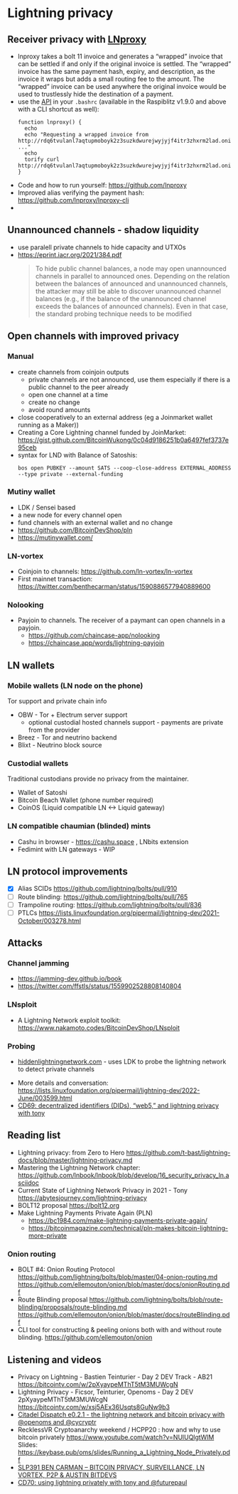 # Lightning privacy

## Receiver privacy with [LNproxy](http://lnproxy.org/)
* lnproxy takes a bolt 11 invoice and generates a “wrapped” invoice that can be settled if and only if the original invoice is settled. The “wrapped” invoice has the same payment hash, expiry, and description, as the invoice it wraps but adds a small routing fee to the amount. The “wrapped” invoice can be used anywhere the original invoice would be used to trustlessly hide the destination of a payment.
* use the [API](http://lnproxy.org/doc) in your `.bashrc` (available in the Raspiblitz v1.9.0 and above with a CLI shortcut as well):
  ```
  function lnproxy() {
    echo
    echo "Requesting a wrapped invoice from http://rdq6tvulanl7aqtupmoboyk2z3suzkdwurejwyjyjf4itr3zhxrm2lad.onion ..."
    echo
    torify curl http://rdq6tvulanl7aqtupmoboyk2z3suzkdwurejwyjyjf4itr3zhxrm2lad.onion/api/${1}
  }
  ```
* Code and how to run yourself: <https://github.com/lnproxy>
* Improved alias verifying the payment hash: <https://github.com/lnproxy/lnproxy-cli>
* 
## Unannounced channels - shadow liquidity
* use paralell private channels to hide capacity and UTXOs
* <https://eprint.iacr.org/2021/384.pdf>
  > To hide public channel balances, a node may open
unannounced channels in parallel to announced ones. Depending on the relation
between the balances of announced and unannounced channels, the attacker may
still be able to discover unannounced channel balances (e.g., if the balance of
the unannounced channel exceeds the balances of announced channels). Even in
that case, the standard probing technique needs to be modified

## Open channels with improved privacy
### Manual
* create channels from coinjoin outputs
  * private channels are not announced, use them especially if there is a public channel to the peer already
  * open one channel at a time
  * create no change
  * avoid round amounts
* close cooperatively to an external address (eg a Joinmarket wallet running as a Maker))
* Creating a Core Lightning channel funded by JoinMarket: <https://gist.github.com/BitcoinWukong/0c04d9186251b0a6497fef3737e95ceb>
* syntax for LND with Balance of Satoshis:
  ```
  bos open PUBKEY --amount SATS --coop-close-address EXTERNAL_ADDRESS --type private --external-funding
  ```
### Mutiny wallet
- LDK / Sensei based
- a new node for every channel open
- fund channels with an external wallet and no change
- <https://github.com/BitcoinDevShop/pln>
- <https://mutinywallet.com/>

### LN-vortex
- Coinjoin to channels: <https://github.com/ln-vortex/ln-vortex>
- First mainnet transaction: <https://twitter.com/benthecarman/status/1590886577940889600>

### Nolooking
- Payjoin to channels. The receiver of a paymant can open channels in a payjoin.
  * <https://github.com/chaincase-app/nolooking>
  * <https://chaincase.app/words/lightning-payjoin>

## LN wallets
### Mobile wallets (LN node on the phone)
Tor support and private chain info
* OBW - Tor + Electrum server support
  * optional custodial hosted channels support - payments are private from the provider
* Breez - Tor and neutrino backend
* Blixt - Neutrino block source

### Custodial wallets
Traditional custodians provide no privacy from the maintainer.
* Wallet of Satoshi
* Bitcoin Beach Wallet (phone number required)
* CoinOS (Liquid compatible LN <-> Liquid gateway)

### LN compatible chaumian (blinded) mints
* Cashu in browser - <https://cashu.space> , LNbits extension
* Fedimint with LN gateways - WIP

## LN protocol improvements
- [x] Alias SCIDs <https://github.com/lightning/bolts/pull/910>
- [ ] Route blinding: <https://github.com/lightning/bolts/pull/765>
- [ ] Trampoline routing: <https://github.com/lightning/bolts/pull/836>
- [ ] PTLCs <https://lists.linuxfoundation.org/pipermail/lightning-dev/2021-October/003278.html>

## Attacks
### Channel jamming
* <https://jamming-dev.github.io/book>
* <https://twitter.com/ffstls/status/1559902528808140804>
### LNsploit
* A Lightning Network exploit toolkit: <https://www.nakamoto.codes/BitcoinDevShop/LNsploit>

### Probing
- [hiddenlightningnetwork.com](https://github.com/BitcoinDevShop/hidden-lightning-network) - uses LDK to probe the lightning network to detect private channels 
* More details and conversation: <https://lists.linuxfoundation.org/pipermail/lightning-dev/2022-June/003599.html>
* [CD69: decentralized identifiers (DIDs), “web5,” and lightning privacy with tony](https://citadeldispatch.com/cd69/)

## Reading list
* Lightning privacy: from Zero to Hero <https://github.com/t-bast/lightning-docs/blob/master/lightning-privacy.md>
* Mastering the Lightning Network chapter: <https://github.com/lnbook/lnbook/blob/develop/16_security_privacy_ln.asciidoc>
* Current State of Lightning Network Privacy in 2021 - Tony <https://abytesjourney.com/lightning-privacy>
* BOLT12 proposal <https://bolt12.org>
* Make Lightning Payments Private Again (PLN)
    * <https://bc1984.com/make-lightning-payments-private-again/>
    * <https://bitcoinmagazine.com/technical/pln-makes-bitcoin-lightning-more-private>

### Onion routing
* BOLT #4: Onion Routing Protocol https://github.com/lightning/bolts/blob/master/04-onion-routing.md
https://github.com/ellemouton/onion/blob/master/docs/onionRouting.pdf
* Route Blinding proposal https://github.com/lightning/bolts/blob/route-blinding/proposals/route-blinding.md
https://github.com/ellemouton/onion/blob/master/docs/routeBlinding.pdf
* CLI tool for constructing & peeling onions both with and without route blinding. https://github.com/ellemouton/onion

## Listening and videos
* Privacy on Lightning - Bastien Teinturier - Day 2 DEV Track - AB21 <https://bitcointv.com/w/2pXyaypeMThT5tM3MUWcgN>
* Lightning Privacy - Ficsor, Teinturier, Openoms - Day 2 DEV 2pXyaypeMThT5tM3MUWcgN
<https://bitcointv.com/w/xsj5AEx36Usqts8GuNw9b3>
* [Citadel Dispatch e0.2.1 - the lightning network and bitcoin privacy with @openoms and @cycryptr](https://citadeldispatch.com/cd21/)
* RecklessVR Cryptoanarchy weekend / HCPP20 : how and why to use bitcoin privately <https://www.youtube.com/watch?v=NUlUQlgtWlM>
Slides: <https://keybase.pub/oms/slides/Running_a_Lightning_Node_Privately.pdf>
* [SLP391 BEN CARMAN – BITCOIN PRIVACY, SURVEILLANCE, LN VORTEX, P2P & AUSTIN BITDEVS](https://stephanlivera.com/episode/391/)
* [CD70: using lightning privately with tony and @futurepaul](https://citadeldispatch.com/cd70/)
